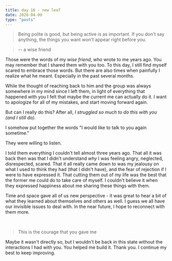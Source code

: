 ```yaml
---
title: day 16 - new leaf
date: 2020-04-09
type: "posts"
---
```


> Being polite is good, but being active is as important.
> If you don't say anything, the things you want won't appear right before you.

> -- a wise friend

Those were the words of my _wise friend_, who wrote to me years ago. You may remember that I shared them with you too.
To this day, I still find myself scared to embrace those words. But there are also times when painfully I realize what he meant.
Especially in the past several months. 

While the thought of reaching back to him and the group was always somewhere in my mind since I left them, in light of everything that happened with you I felt that maybe the current me can actually do it. I want to apologize for all of my mistakes, and start moving forward again. 

But can I really do this? After all, _I struggled so much to do this with you (and I still do)._

I somehow put together the words "I would like to talk to you again sometime." 

They were willing to listen.

I told them everything I couldn't tell almost three years ago. 
That all it was back then was that I didn't understand _why_ I was feeling angry, neglected, disrespected, scared. 
That it all really came down to was my jealousy on what I used to think they had (that I didn't have), and the fear of rejection if I were to have expressed it.
That cutting them out of my life was the best that the former me could do to take care of myself. 
I couldn't believe it when they expressed happiness about me sharing these things with them.

Time and space gave all of us new perspective - it was great to hear a bit of what they learned about themselves and others as well.
I guess we all have our invisible issues to deal with. 
In the near future, I hope to reconnect with them more. 

<br/>

> This is the courage that you gave me

Maybe it wasn't directly so, but I wouldn't be back in this state without the interactions I had with you. You helped me build it. Thank you. I continue my best to keep improving.
